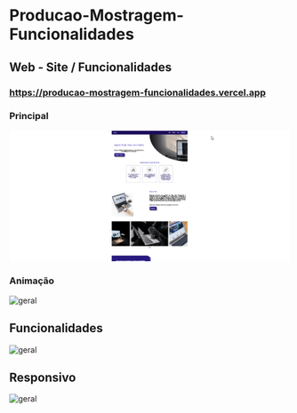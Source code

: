# Producao-Mostragem-Funcionalidades 
## Web - Site / Funcionalidades

### https://producao-mostragem-funcionalidades.vercel.app

### Principal

![geral](https://github.com/Vavatrewq/Producao-Mostragem-Funcionalidades/blob/master/src/GIF/git4%23.gif)

### Animação

![geral](https://github.com/Vavatrewq/Producao-Mostragem-Funcionalidades/blob/master/src/GIF/git1%23.gif)

## Funcionalidades

![geral](https://github.com/Vavatrewq/Producao-Mostragem-Funcionalidades/blob/master/src/GIF/git2%23.gif)

## Responsivo

![geral](https://github.com/Vavatrewq/Producao-Mostragem-Funcionalidades/blob/master/src/GIF/git3%23.gif)
